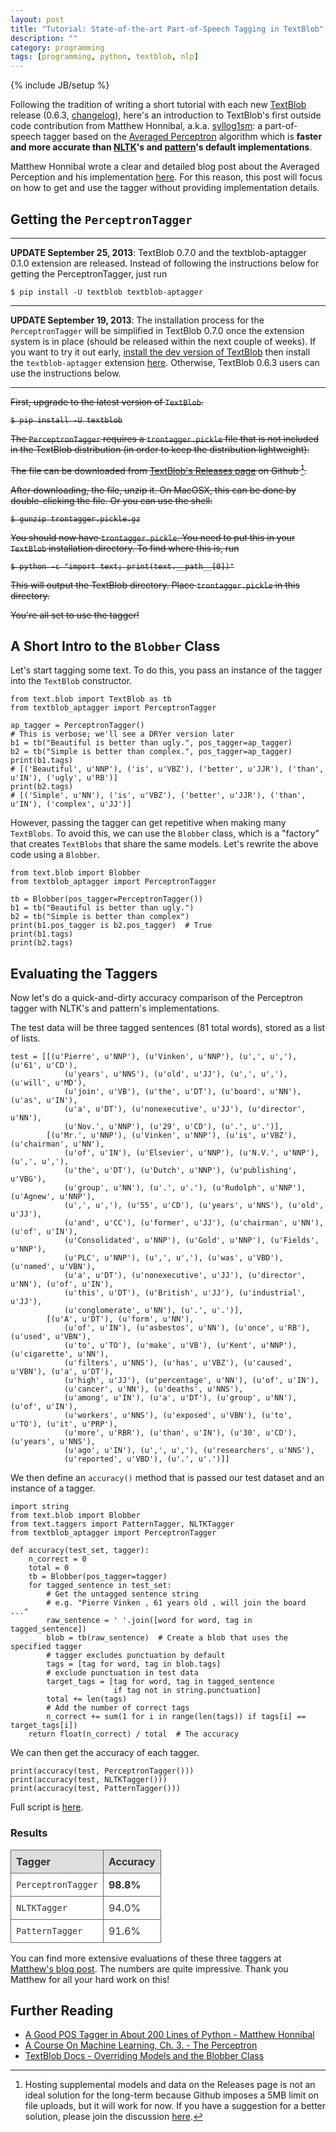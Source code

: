```yaml
---
layout: post
title: "Tutorial: State-of-the-art Part-of-Speech Tagging in TextBlob"
description: ""
category: programming
tags: [programming, python, textblob, nlp]
---
```

{% include JB/setup %}

<style media="screen">
    /* Tables*/
table {
  color:#333333;
  border-width: 1px;
  border-color: #666666;
  border-collapse: collapse;
}
table th {
  border-width: 1px;
  padding: 8px;
  border-style: solid;
  border-color: #666666;
  background-color: #dedede;
}
table td {
  border-width: 1px;
  padding: 8px;
  border-style: solid;
  border-color: #666666;
  background-color: #ffffff;
}
</style>

Following the tradition of writing a short tutorial with each new [TextBlob][] release (0.6.3, [changelog](https://textblob.readthedocs.org/en/latest/changelog.html)), here's an introduction to TextBlob's first outside code contribution from Matthew Honnibal, a.k.a. [syllog1sm](https://github.com/syllog1sm): a part-of-speech tagger based on the [Averaged Perceptron][Perceptron] algorithm which is **faster and more accurate than [NLTK](http://nltk.org/)'s and [pattern](http://www.clips.ua.ac.be/pages/pattern-en)'s default implementations**.

Matthew Honnibal wrote a clear and detailed blog post about the Averaged Perception and his implementation [here][PyAP]. For this reason, this post will focus on how to get and use the tagger without providing implementation details.

## Getting the `PerceptronTagger`

-----
**UPDATE September 25, 2013**: TextBlob 0.7.0 and the textblob-aptagger 0.1.0 extension are released. Instead of following the instructions below for getting the PerceptronTagger, just run

<pre><code class="bash">$ pip install -U textblob textblob-aptagger</code></pre>

-----

**UPDATE September 19, 2013**: The installation process for the `PerceptronTagger` will be simplified in TextBlob 0.7.0 once the extension system is in place (should be released within the next couple of weeks). If you want to try it out early, [install the dev version of TextBlob](https://textblob.readthedocs.org/en/dev/install.html#get-the-bleeding-edge-version) then install the `textblob-aptagger` extension [here](https://github.com/sloria/textblob-aptagger). Otherwise, TextBlob 0.6.3 users can use the instructions below.

-----
<s>
    
First, upgrade to the latest version of `TextBlob`.

<pre><code class="bash">$ pip install -U textblob</code></pre>

The `PerceptronTagger` requires a `trontagger.pickle` file that is not included in the TextBlob distribution (in order to keep the distribution lightweight).

The file can be downloaded from [TextBlob's Releases page](https://github.com/sloria/TextBlob/releases) on Github [^1].

After downloading, the file, unzip it. On MacOSX, this can be done by double-clicking the file. Or you can use the shell:

<pre><code class="bash">$ gunzip trontagger.pickle.gz</code></pre>

You should now have `trontagger.pickle`. You need to put this in your `TextBlob` installation directory. To find where this is, run

<pre><code class="bash">$ python -c "import text; print(text.__path__[0])"</code></pre>

This will output the TextBlob directory. Place `trontagger.pickle` in this directory.

You're all set to use the tagger!
</s>

## A Short Intro to the `Blobber` Class

Let's start tagging some text. To do this, you pass an instance of the tagger into the `TextBlob` constructor.

<pre><code class="python">from text.blob import TextBlob as tb
from textblob_aptagger import PerceptronTagger

ap_tagger = PerceptronTagger()
# This is verbose; we'll see a DRYer version later
b1 = tb("Beautiful is better than ugly.", pos_tagger=ap_tagger)
b2 = tb("Simple is better than complex.", pos_tagger=ap_tagger)
print(b1.tags)
# [('Beautiful', u'NNP'), ('is', u'VBZ'), ('better', u'JJR'), ('than', u'IN'), ('ugly', u'RB')]
print(b2.tags)
# [('Simple', u'NN'), ('is', u'VBZ'), ('better', u'JJR'), ('than', u'IN'), ('complex', u'JJ')]
</code></pre>

However, passing the tagger can get repetitive when making many `TextBlobs`. To avoid this, we can use the ``Blobber`` class, which is a "factory" that creates `TextBlobs` that share the same models. Let's rewrite the above code using a `Blobber`.

<pre><code class="python">from text.blob import Blobber
from textblob_aptagger import PerceptronTagger

tb = Blobber(pos_tagger=PerceptronTagger())
b1 = tb("Beautiful is better than ugly.")
b2 = tb("Simple is better than complex")
print(b1.pos_tagger is b2.pos_tagger)  # True
print(b1.tags)
print(b2.tags)
</code></pre>

## Evaluating the Taggers

Now let's do a quick-and-dirty accuracy comparison of the Perceptron tagger with NLTK's and pattern's implementations.

The test data will be three tagged sentences (81 total words), stored as a list of lists.

<pre><code class="python">test = [[(u'Pierre', u'NNP'), (u'Vinken', u'NNP'), (u',', u','), (u'61', u'CD'), 
            (u'years', u'NNS'), (u'old', u'JJ'), (u',', u','), (u'will', u'MD'), 
            (u'join', u'VB'), (u'the', u'DT'), (u'board', u'NN'), (u'as', u'IN'), 
            (u'a', u'DT'), (u'nonexecutive', u'JJ'), (u'director', u'NN'), 
            (u'Nov.', u'NNP'), (u'29', u'CD'), (u'.', u'.')], 
        [(u'Mr.', u'NNP'), (u'Vinken', u'NNP'), (u'is', u'VBZ'), (u'chairman', u'NN'), 
            (u'of', u'IN'), (u'Elsevier', u'NNP'), (u'N.V.', u'NNP'), (u',', u','), 
            (u'the', u'DT'), (u'Dutch', u'NNP'), (u'publishing', u'VBG'), 
            (u'group', u'NN'), (u'.', u'.'), (u'Rudolph', u'NNP'), (u'Agnew', u'NNP'), 
            (u',', u','), (u'55', u'CD'), (u'years', u'NNS'), (u'old', u'JJ'), 
            (u'and', u'CC'), (u'former', u'JJ'), (u'chairman', u'NN'), (u'of', u'IN'), 
            (u'Consolidated', u'NNP'), (u'Gold', u'NNP'), (u'Fields', u'NNP'), 
            (u'PLC', u'NNP'), (u',', u','), (u'was', u'VBD'), (u'named', u'VBN'), 
            (u'a', u'DT'), (u'nonexecutive', u'JJ'), (u'director', u'NN'), (u'of', u'IN'), 
            (u'this', u'DT'), (u'British', u'JJ'), (u'industrial', u'JJ'), 
            (u'conglomerate', u'NN'), (u'.', u'.')], 
        [(u'A', u'DT'), (u'form', u'NN'), 
            (u'of', u'IN'), (u'asbestos', u'NN'), (u'once', u'RB'), (u'used', u'VBN'), 
            (u'to', u'TO'), (u'make', u'VB'), (u'Kent', u'NNP'), (u'cigarette', u'NN'), 
            (u'filters', u'NNS'), (u'has', u'VBZ'), (u'caused', u'VBN'), (u'a', u'DT'), 
            (u'high', u'JJ'), (u'percentage', u'NN'), (u'of', u'IN'), 
            (u'cancer', u'NN'), (u'deaths', u'NNS'),
            (u'among', u'IN'), (u'a', u'DT'), (u'group', u'NN'), (u'of', u'IN'), 
            (u'workers', u'NNS'), (u'exposed', u'VBN'), (u'to', u'TO'), (u'it', u'PRP'), 
            (u'more', u'RBR'), (u'than', u'IN'), (u'30', u'CD'), (u'years', u'NNS'), 
            (u'ago', u'IN'), (u',', u','), (u'researchers', u'NNS'), 
            (u'reported', u'VBD'), (u'.', u'.')]]
</code></pre>

We then define an `accuracy()` method that is passed our test dataset and an instance of a tagger.

<pre><code class="python">import string
from text.blob import Blobber
from text.taggers import PatternTagger, NLTKTagger
from textblob_aptagger import PerceptronTagger

def accuracy(test_set, tagger):
    n_correct = 0
    total = 0
    tb = Blobber(pos_tagger=tagger)
    for tagged_sentence in test_set:
        # Get the untagged sentence string
        # e.g. "Pierre Vinken , 61 years old , will join the board ..."
        raw_sentence = ' '.join([word for word, tag in tagged_sentence])
        blob = tb(raw_sentence)  # Create a blob that uses the specified tagger
        # tagger excludes punctuation by default
        tags = [tag for word, tag in blob.tags]
        # exclude punctuation in test data
        target_tags = [tag for word, tag in tagged_sentence 
                       if tag not in string.punctuation]
        total += len(tags)
        # Add the number of correct tags
        n_correct += sum(1 for i in range(len(tags)) if tags[i] == target_tags[i])
    return float(n_correct) / total  # The accuracy
</code></pre>

We can then get the accuracy of each tagger.

<pre><code class="python">print(accuracy(test, PerceptronTagger()))
print(accuracy(test, NLTKTagger()))
print(accuracy(test, PatternTagger()))
</code></pre>

Full script is [here](https://gist.github.com/sloria/6576933).

### Results

| Tagger             | Accuracy   |
| :---------         | :--------- |
| `PerceptronTagger` | **98.8%**  |
| `NLTKTagger`       | 94.0%      |
| `PatternTagger`    | 91.6%      |

You can find more extensive evaluations of these three taggers at [Matthew's blog post][PyAP]. The numbers are quite impressive. Thank you Matthew for all your hard work on this!

## Further Reading

* [A Good POS Tagger in About 200 Lines of Python - Matthew Honnibal](http://honnibal.wordpress.com/2013/09/11/a-good-part-of-speechpos-tagger-in-about-200-lines-of-python/)
* [A Course On Machine Learning, Ch. 3. - The Perceptron][Perceptron]
* [TextBlob Docs - Overriding Models and the Blobber Class](https://textblob.readthedocs.org/en/latest/advanced_usage.html)

[^1]: Hosting supplemental models and data on the Releases page is not an ideal solution for the long-term because Github imposes a 5MB limit on file uploads, but it will work for now. If you have a suggestion for a better solution, please join the discussion [here](https://github.com/sloria/TextBlob/issues/20).

[TextBlob]: https://textblob.readthedocs.org/
[PyAP]: http://honnibal.wordpress.com/2013/09/11/a-good-part-of-speechpos-tagger-in-about-200-lines-of-python/
[Perceptron]: http://ciml.info/dl/v0_8/ciml-v0_8-ch03.pdf
